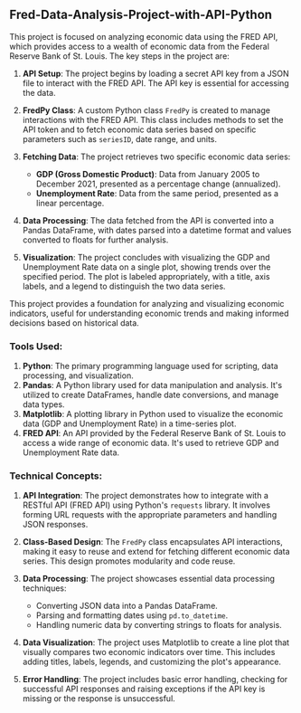 ## Fred-Data-Analysis-Project-with-API-Python

This project is focused on analyzing economic data using the FRED API, which provides access to a wealth of economic data from the Federal Reserve Bank of St. Louis. The key steps in the project are:

1. **API Setup**: The project begins by loading a secret API key from a JSON file to interact with the FRED API. The API key is essential for accessing the data.

2. **FredPy Class**: A custom Python class `FredPy` is created to manage interactions with the FRED API. This class includes methods to set the API token and to fetch economic data series based on specific parameters such as `seriesID`, date range, and units.

3. **Fetching Data**: The project retrieves two specific economic data series:
   - **GDP (Gross Domestic Product)**: Data from January 2005 to December 2021, presented as a percentage change (annualized).
   - **Unemployment Rate**: Data from the same period, presented as a linear percentage.

4. **Data Processing**: The data fetched from the API is converted into a Pandas DataFrame, with dates parsed into a datetime format and values converted to floats for further analysis.

5. **Visualization**: The project concludes with visualizing the GDP and Unemployment Rate data on a single plot, showing trends over the specified period. The plot is labeled appropriately, with a title, axis labels, and a legend to distinguish the two data series.

This project provides a foundation for analyzing and visualizing economic indicators, useful for understanding economic trends and making informed decisions based on historical data.

### Tools Used:
1. **Python**: The primary programming language used for scripting, data processing, and visualization.
2. **Pandas**: A Python library used for data manipulation and analysis. It's utilized to create DataFrames, handle date conversions, and manage data types.
3. **Matplotlib**: A plotting library in Python used to visualize the economic data (GDP and Unemployment Rate) in a time-series plot.
4. **FRED API**: An API provided by the Federal Reserve Bank of St. Louis to access a wide range of economic data. It's used to retrieve GDP and Unemployment Rate data.

### Technical Concepts:
1. **API Integration**: The project demonstrates how to integrate with a RESTful API (FRED API) using Python's `requests` library. It involves forming URL requests with the appropriate parameters and handling JSON responses.

2. **Class-Based Design**: The `FredPy` class encapsulates API interactions, making it easy to reuse and extend for fetching different economic data series. This design promotes modularity and code reuse.

3. **Data Processing**: The project showcases essential data processing techniques:
   - Converting JSON data into a Pandas DataFrame.
   - Parsing and formatting dates using `pd.to_datetime`.
   - Handling numeric data by converting strings to floats for analysis.

4. **Data Visualization**: The project uses Matplotlib to create a line plot that visually compares two economic indicators over time. This includes adding titles, labels, legends, and customizing the plot's appearance.

5. **Error Handling**: The project includes basic error handling, checking for successful API responses and raising exceptions if the API key is missing or the response is unsuccessful.
